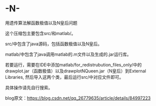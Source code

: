 # -N-
用遗传算法解函数极值以及N皇后问题  

这个压缩包主要包含src/和matlab/。

src/中包含了java源码，包括函数极值以及N皇后。

matlab/中包含了java调用matlab的.m文件以及生成的.jar运行库。

若要运行，需要在IDE中添加matlab/for_redistrubution_files_only/中的drawplot.jar（函数极值）以及drawplotNQueen.jar（N皇后）到External Libraries, 然后导入这两个类，最后运行src/中对应文件即可。

具体操作请先自行搜索。

blog原文：https://blog.csdn.net/qq_26779635/article/details/84997223
